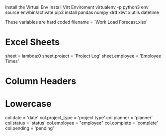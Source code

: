 Install the Virtual Env
Install Virt Enviroment
virtualenv -p python3 env
source env/bin/activate
pip3 install pandas numpy xlrd xlwt xlutils datetime


These variables are hard coded 
filename = 'Work Load Forecast.xlsx'

# Excel Sheets
sheet = lambda:0
sheet.project = 'Project Log'
sheet.employee = 'Employee Times'

# Column Headers
# Lowercase
col.date = 'date'
col.project_type = 'project type'
col.planner = 'planner'
col.status = 'status'
col.employee = "employee"
col.complete = 'complete'
col.pending = 'pending'
